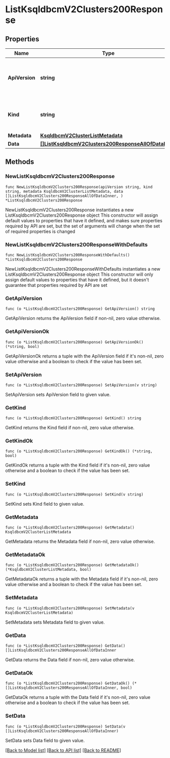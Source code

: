 # ListKsqldbcmV2Clusters200Response

## Properties

Name | Type | Description | Notes
------------ | ------------- | ------------- | -------------
**ApiVersion** | **string** | APIVersion defines the schema version of this representation of a resource. | [readonly] 
**Kind** | **string** | Kind defines the object this REST resource represents. | [readonly] 
**Metadata** | [**KsqldbcmV2ClusterListMetadata**](KsqldbcmV2ClusterListMetadata.md) |  | 
**Data** | [**[]ListKsqldbcmV2Clusters200ResponseAllOfDataInner**](ListKsqldbcmV2Clusters200ResponseAllOfDataInner.md) |  | 

## Methods

### NewListKsqldbcmV2Clusters200Response

`func NewListKsqldbcmV2Clusters200Response(apiVersion string, kind string, metadata KsqldbcmV2ClusterListMetadata, data []ListKsqldbcmV2Clusters200ResponseAllOfDataInner, ) *ListKsqldbcmV2Clusters200Response`

NewListKsqldbcmV2Clusters200Response instantiates a new ListKsqldbcmV2Clusters200Response object
This constructor will assign default values to properties that have it defined,
and makes sure properties required by API are set, but the set of arguments
will change when the set of required properties is changed

### NewListKsqldbcmV2Clusters200ResponseWithDefaults

`func NewListKsqldbcmV2Clusters200ResponseWithDefaults() *ListKsqldbcmV2Clusters200Response`

NewListKsqldbcmV2Clusters200ResponseWithDefaults instantiates a new ListKsqldbcmV2Clusters200Response object
This constructor will only assign default values to properties that have it defined,
but it doesn't guarantee that properties required by API are set

### GetApiVersion

`func (o *ListKsqldbcmV2Clusters200Response) GetApiVersion() string`

GetApiVersion returns the ApiVersion field if non-nil, zero value otherwise.

### GetApiVersionOk

`func (o *ListKsqldbcmV2Clusters200Response) GetApiVersionOk() (*string, bool)`

GetApiVersionOk returns a tuple with the ApiVersion field if it's non-nil, zero value otherwise
and a boolean to check if the value has been set.

### SetApiVersion

`func (o *ListKsqldbcmV2Clusters200Response) SetApiVersion(v string)`

SetApiVersion sets ApiVersion field to given value.


### GetKind

`func (o *ListKsqldbcmV2Clusters200Response) GetKind() string`

GetKind returns the Kind field if non-nil, zero value otherwise.

### GetKindOk

`func (o *ListKsqldbcmV2Clusters200Response) GetKindOk() (*string, bool)`

GetKindOk returns a tuple with the Kind field if it's non-nil, zero value otherwise
and a boolean to check if the value has been set.

### SetKind

`func (o *ListKsqldbcmV2Clusters200Response) SetKind(v string)`

SetKind sets Kind field to given value.


### GetMetadata

`func (o *ListKsqldbcmV2Clusters200Response) GetMetadata() KsqldbcmV2ClusterListMetadata`

GetMetadata returns the Metadata field if non-nil, zero value otherwise.

### GetMetadataOk

`func (o *ListKsqldbcmV2Clusters200Response) GetMetadataOk() (*KsqldbcmV2ClusterListMetadata, bool)`

GetMetadataOk returns a tuple with the Metadata field if it's non-nil, zero value otherwise
and a boolean to check if the value has been set.

### SetMetadata

`func (o *ListKsqldbcmV2Clusters200Response) SetMetadata(v KsqldbcmV2ClusterListMetadata)`

SetMetadata sets Metadata field to given value.


### GetData

`func (o *ListKsqldbcmV2Clusters200Response) GetData() []ListKsqldbcmV2Clusters200ResponseAllOfDataInner`

GetData returns the Data field if non-nil, zero value otherwise.

### GetDataOk

`func (o *ListKsqldbcmV2Clusters200Response) GetDataOk() (*[]ListKsqldbcmV2Clusters200ResponseAllOfDataInner, bool)`

GetDataOk returns a tuple with the Data field if it's non-nil, zero value otherwise
and a boolean to check if the value has been set.

### SetData

`func (o *ListKsqldbcmV2Clusters200Response) SetData(v []ListKsqldbcmV2Clusters200ResponseAllOfDataInner)`

SetData sets Data field to given value.



[[Back to Model list]](../README.md#documentation-for-models) [[Back to API list]](../README.md#documentation-for-api-endpoints) [[Back to README]](../README.md)


